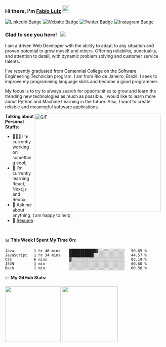 ### Hi there, I'm <a href="https://fsantiago1987.github.io/fabio-portfolio/" target="_blank">Fabio Luiz</a> <img src="https://media.giphy.com/media/hvRJCLFzcasrR4ia7z/giphy.gif" width="25px">

[![Linkedin Badge](https://img.shields.io/badge/-LinkedIn-0e76a8?style=flat-square&logo=Linkedin&logoColor=white)](https://www.linkedin.com/in/fabio-santiago-luiz-36380420/)
[![Website Badge](https://img.shields.io/badge/Website-3b5998?style=flat-square&logo=google-chrome&logoColor=white)](https://fsantiago1987.github.io/fabio-portfolio/)
[![Twitter Badge](https://img.shields.io/badge/-Twitter-00acee?style=flat-square&logo=Twitter&logoColor=white)](https://twitter.com/FFlaSantiago)
[![Instagram Badge](https://img.shields.io/badge/-Instagram-e4405f?style=flat-square&logo=Instagram&logoColor=white)](https://www.instagram.com/rawpower_br/)

### Glad to see you here! &nbsp; ![](https://visitor-badge.glitch.me/badge?page_id=FSantiago1987.FSantiago1987)

I am a driven Web Developer with the ability to adapt to any situation and proven potential to grow myself and others. Offering reliability, punctuality, and attention to detail, with dynamic problem solving and customer service talents.

I've recently graduated from Centennial College on the Software Engineering Technician program. I am from Rio de Janeiro, Brazil. I seek to improve my programming language skills and become a good programmer.

My focus is to try to always search for opportunities to grow and learn the trending new technologies as much as possible. I would like to learn more about Python and Machine Learning in the future. Also, I want to create reliable and meaningful software applications.

<img align="right" alt="GIF" src="https://camo.githubusercontent.com/7b74c6396b4fe40895b2d3da58b95e97abbd2e15c5ef58be30e954fc1b059da8/68747470733a2f2f692e696d6775722e636f6d2f384d75705a48592e676966" width="408" height="318" />
  

**Talking about Personal Stuffs:**

- 👨🏻‍💻 I’m currently working on something cool;
- 🚀 I’m currently learning React, Next.js and Redux;
- 💬 Ask me about anything, I am happy to help;
- 📝 [Resume](https://fsantiago1987.github.io/Resume/).

</br>

📊 **This Week I Spent My Time On:**
<!--START_SECTION:waka-->
```text
Java         1 hr 46 mins    ████████████▓░░░░░░░░░░░░   50.65 % 
JavaScript   1 hr 34 mins    ███████████░░░░░░░░░░░░░░   44.57 % 
CSS          6 mins          ▓░░░░░░░░░░░░░░░░░░░░░░░░   03.19 % 
JSON         1 min           ░░░░░░░░░░░░░░░░░░░░░░░░░   00.60 % 
Bash         1 min           ░░░░░░░░░░░░░░░░░░░░░░░░░   00.58 % 
```
<!--END_SECTION:waka-->


📈 **My GitHub Stats:**

<p>
  <img height="180em" src="https://github-readme-stats.vercel.app/api?username=FSantiago1987&show_icons=true&hide_border=true&&count_private=true&include_all_commits=true" />
  <img height="180em" src="https://github-readme-stats.vercel.app/api/top-langs/?username=FSantiago1987&exclude_repo=KNN-Image-Classification&show_icons=true&hide_border=true&layout=compact&langs_count=8"/>
</p>

